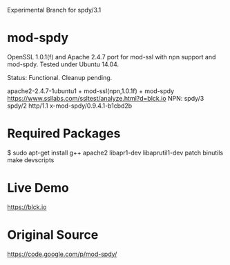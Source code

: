 Experimental Branch for spdy/3.1

mod-spdy
========

OpenSSL 1.0.1(f) and Apache 2.4.7 port for mod-ssl with npn support and mod-spdy. Tested under Ubuntu 14.04.

Status: Functional. Cleanup pending.

apache2-2.4.7-1ubuntu1 + mod-ssl(npn,1.0.1f) + mod-spdy
https://www.ssllabs.com/ssltest/analyze.html?d=blck.io NPN: spdy/3 spdy/2 http/1.1 x-mod-spdy/0.9.4.1-b1cbd2b


Required Packages
=================

$ sudo apt-get install g++ apache2 libapr1-dev libaprutil1-dev patch binutils make devscripts

Live Demo
=========

https://blck.io

Original Source
===============

https://code.google.com/p/mod-spdy/
